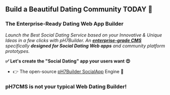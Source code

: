 ## Build a Beautiful Dating Community TODAY 🚀

### The Enterprise-Ready Dating Web App Builder

_Launch the Best Social Dating Service based on your Innovative & Unique Ideas in a few clicks with pH7Builder. An **[enterprise-grade CMS](https://ph7builder.com)** specifically **designed for Social Dating Web apps** and community platform prototypes._


__✅ Let's create the "Social Dating" app your users want 😍__

  * 👉 The open-source [pH7Builder SocialApp](https://github.com/pH7Software/pH7-Social-Dating-CMS) Engine 🚀

### pH7CMS is not your typical Web Dating Builder!
